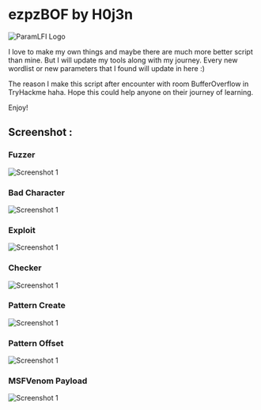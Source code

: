 # ezpzBOF by H0j3n

![ParamLFI Logo](https://github.com/H0j3n/EazyPeazy/blob/master/My%20Tools/Ezpz%20BOF/img/logo.PNG)

I love to make my own things and maybe there are much more better script than mine. But I will update my tools along with my journey. Every new wordlist or new parameters that I found will update in here :)

The reason I make this script after encounter with room BufferOverflow in TryHackme haha. Hope this could help anyone on their journey of learning.

Enjoy!


## Screenshot :

### Fuzzer

![Screenshot 1](https://github.com/H0j3n/EazyPeazy/blob/master/My%20Tools/Ezpz%20BOF/img/fuzzer.png)

### Bad Character

![Screenshot 1](https://github.com/H0j3n/EazyPeazy/blob/master/My%20Tools/Ezpz%20BOF/img/badchar.png)

### Exploit

![Screenshot 1](https://github.com/H0j3n/EazyPeazy/blob/master/My%20Tools/Ezpz%20BOF/img/exploit.png)

### Checker

![Screenshot 1](https://github.com/H0j3n/EazyPeazy/blob/master/My%20Tools/Ezpz%20BOF/img/checker.png)

### Pattern Create

![Screenshot 1](https://github.com/H0j3n/EazyPeazy/blob/master/My%20Tools/Ezpz%20BOF/img/pcreate.PNG)

### Pattern Offset

![Screenshot 1](https://github.com/H0j3n/EazyPeazy/blob/master/My%20Tools/Ezpz%20BOF/img/poffset.PNG)

### MSFVenom Payload

![Screenshot 1](https://github.com/H0j3n/EazyPeazy/blob/master/My%20Tools/Ezpz%20BOF/img/payload.PNG)
